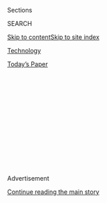 <div id="app">

<div>

<div>

<div>

<div class="NYTAppHideMasthead css-1q2w90k e1suatyy0">

<div class="section css-ui9rw0 e1suatyy2">

<div class="css-eph4ug er09x8g0">

<div class="css-6n7j50">

</div>

<span class="css-1dv1kvn">Sections</span>

<div class="css-10488qs">

<span class="css-1dv1kvn">SEARCH</span>

</div>

[Skip to content](#site-content)[Skip to site
index](#site-index)

</div>

<div id="masthead-section-label" class="css-1wr3we4 eaxe0e00">

[Technology](https://www.nytimes3xbfgragh.onion/section/technology)

</div>

<div class="css-10698na e1huz5gh0">

</div>

</div>

<div id="masthead-bar-one" class="section hasLinks css-15hmgas e1csuq9d3">

<div class="css-uqyvli e1csuq9d0">

</div>

<div class="css-1uqjmks e1csuq9d1">

</div>

<div class="css-9e9ivx">

[](https://myaccount.nytimes3xbfgragh.onion/auth/login?response_type=cookie&client_id=vi)

</div>

<div class="css-1bvtpon e1csuq9d2">

[Today’s
Paper](https://www.nytimes3xbfgragh.onion/section/todayspaper)

</div>

</div>

</div>

</div>

<div data-aria-hidden="false">

<div id="site-content" data-role="main">

<div>

<div class="css-1aor85t" style="opacity:0.000000001;z-index:-1;visibility:hidden">

<div class="css-1hqnpie">

<div class="css-epjblv">

<span class="css-17xtcya">[Technology](/section/technology)</span><span class="css-x15j1o">|</span><span class="css-fwqvlz">Facebook
Removes Roger Stone for Ties to Fake
Accounts</span>

</div>

<div class="css-k008qs">

<div class="css-1iwv8en">

<span class="css-18z7m18"></span>

<div>

</div>

</div>

<span class="css-1n6z4y">https://nyti.ms/3iLE6Os</span>

<div class="css-1705lsu">

<div class="css-4xjgmj">

<div class="css-4skfbu" data-role="toolbar" data-aria-label="Social Media Share buttons, Save button, and Comments Panel with current comment count" data-testid="share-tools">

  - 
  - 
  - 
  - 
    
    <div class="css-6n7j50">
    
    </div>

  - 

</div>

</div>

</div>

</div>

</div>

</div>

<div id="NYT_TOP_BANNER_REGION" class="css-13pd83m">

</div>

<div id="top-wrapper" class="css-1sy8kpn">

<div id="top-slug" class="css-l9onyx">

Advertisement

</div>

[Continue reading the main
story](#after-top)

<div class="ad top-wrapper" style="text-align:center;height:100%;display:block;min-height:250px">

<div id="top" class="place-ad" data-position="top" data-size-key="top">

</div>

</div>

<div id="after-top">

</div>

</div>

<div>

<div id="sponsor-wrapper" class="css-1hyfx7x">

<div id="sponsor-slug" class="css-19vbshk">

Supported by

</div>

[Continue reading the main
story](#after-sponsor)

<div id="sponsor" class="ad sponsor-wrapper" style="text-align:center;height:100%;display:block">

</div>

<div id="after-sponsor">

</div>

</div>

<div class="css-186x18t">

</div>

<div class="css-1vkm6nb ehdk2mb0">

# Facebook Removes Roger Stone for Ties to Fake Accounts

</div>

The social network said the fake accounts were active around the 2016
presidential election.

<div class="css-79elbk" data-testid="photoviewer-wrapper">

<div class="css-z3e15g" data-testid="photoviewer-wrapper-hidden">

</div>

<div class="css-1a48zt4 ehw59r15" data-testid="photoviewer-children">

![<span class="css-16f3y1r e13ogyst0" data-aria-hidden="true">Facebook
took down pages it said were affiliated with Roger J. Stone Jr.,
President Trump’s friend and ally, because of ties to a network engaged
in running inauthentic
accounts.</span><span class="css-cnj6d5 e1z0qqy90" itemprop="copyrightHolder"><span class="css-1ly73wi e1tej78p0">Credit...</span><span><span>Brendan
Smialowski/Agence France-Presse — Getty
Images</span></span></span>](https://static01.graylady3jvrrxbe.onion/images/2020/07/08/business/08fb-stone/merlin_173964846_1f395e5f-8bb2-4051-966a-c04b5516151c-articleLarge.jpg?quality=75&auto=webp&disable=upscale)

</div>

</div>

<div class="css-18e8msd">

<div class="css-vp77d3 epjyd6m0">

<div class="css-1baulvz">

By [<span class="css-1baulvz last-byline" itemprop="name">Davey
Alba</span>](https://www.nytimes3xbfgragh.onion/by/davey-alba)

</div>

</div>

  - 
    
    <div class="css-ld3wwf e16638kd2">
    
    Published July 8, 2020Updated July 10,
    2020
    
    </div>

  - 
    
    <div class="css-4xjgmj">
    
    <div class="css-pvvomx" data-role="toolbar" data-aria-label="Social Media Share buttons, Save button, and Comments Panel with current comment count" data-testid="share-tools">
    
      - 
      - 
      - 
      - 
        
        <div class="css-6n7j50">
        
        </div>
    
      - 
    
    </div>
    
    </div>

</div>

</div>

<div class="section meteredContent css-1r7ky0e" name="articleBody" itemprop="articleBody">

<div class="css-1fanzo5 StoryBodyCompanionColumn">

<div class="css-53u6y8">

*\[Read more on* [*Roger Stone’s sentence being commuted by President
Trump*](https://www.nytimes3xbfgragh.onion/2020/07/10/us/politics/trump-roger-stone-clemency.html)*.\]*

Facebook on Wednesday said it was removing the personal accounts of
[Roger J. Stone
Jr.](https://www.nytimes3xbfgragh.onion/2020/07/19/us/politics/roger-stone-mo-kelly-slur.html),
President Trump’s friend and ally, because they had ties to numerous
fake accounts that were active around the 2016 presidential election.

The company made the announcement as part of its [monthly
report](https://about.fb.com/news/2020/07/removing-political-coordinated-inauthentic-behavior/)
on removing disinformation. Mr. Stone’s personal accounts on Facebook
and Instagram, which is owned by Facebook, were entwined with a
U.S.-based network of accounts that had links to the Proud Boys, a group
that promotes white supremacy, the company said. The social network
banned the Proud Boys group in 2018.

“We first started looking into this network as part of our investigation
into the Proud Boys’ attempt to return to Facebook after we had
designated and banned them from the platform,” Nathaniel Gleicher,
Facebook’s head of cybersecurity policy, wrote in a company blog post
announcing Facebook’s takedown. “Our investigation linked this network
to Roger Stone and his associates.”

Mr. Stone, 67, is set to go to prison this month. In November, [a jury
convicted
him](https://www.nytimes3xbfgragh.onion/2019/11/15/us/politics/roger-stone-trial-guilty.html)
on seven felonies, including lying to federal investigators, tampering
with a witness and impeding a congressional inquiry. The charges were
brought by the special counsel, Robert S. Mueller III, whose
investigators scrutinized Mr. Stone’s attempts during the 2016
presidential election to communicate with WikiLeaks about the release of
Democratic emails that had been stolen by Russian operatives.

</div>

</div>

<div class="css-1fanzo5 StoryBodyCompanionColumn">

<div class="css-53u6y8">

In a statement, Mr. Stone denied overseeing fake accounts on Facebook or
Instagram. “This extraordinary active censorship for which Facebook and
Instagram give entirely fabricated reasons,” he said, “is part of a
larger effort to censor supporters of the president, Republicans and
conservatives on social media platforms. The claim that I have utilized
or control unauthorized or fake accounts on any platform is
categorically and provably false.”

This is not the first time that Mr. Stone has been kicked off a major
social media platform. In October 2017, Mr. Stone was suspended from
Twitter after insulting several CNN news anchors and contributors. In
July 2019, the federal judge overseeing the case brought by Mr. Mueller
ordered Mr. Stone off major social media platforms. The judge said Mr.
Stone had violated a gag order by using them to attack the special
counsel’s investigation and officials tied to it.

Mr. Stone’s accounts were part of the 54 Facebook accounts, 50 pages and
four Instagram accounts that Facebook said were associated with the
Proud Boys network. The network, the company said, was most active in
2016 and 2017, during the run-up to the United States presidential
election and immediately after. A few accounts were still active into
2020, posting primarily about Mr. Stone’s court case and judgment
according to Graphika, a company that specializes in analyzing social
media, [which released a
report](https://public-assets.graphika.com/reports/graphika_report_roger_stone_takedown.pdf)
about Facebook’s Wednesday takedown.

Many of the accounts that Facebook removed used fake personas, stole
pictures of people around the internet and published posts promoting Mr.
Stone, according to Graphika’s analysis. The accounts publicized his
books in 2016, and pushed for his legal defenses in 2019 and appeals for
a pardon in 2020.

</div>

</div>

<div class="css-79elbk" data-testid="photoviewer-wrapper">

<div class="css-z3e15g" data-testid="photoviewer-wrapper-hidden">

</div>

<div class="css-1a48zt4 ehw59r15" data-testid="photoviewer-children">

![<span class="css-16f3y1r e13ogyst0" data-aria-hidden="true">Posts
about the legal process surrounding Mr. Stone’s arrest and sentencing
from accounts in the network taken down by
Facebook.</span><span class="css-cnj6d5 e1z0qqy90" itemprop="copyrightHolder"><span class="css-1ly73wi e1tej78p0">Credit...</span><span>Graphika</span></span>](https://static01.graylady3jvrrxbe.onion/images/2020/07/08/technology/oakImage-1594241720548/oakImage-1594241720548-articleLarge.png?quality=75&auto=webp&disable=upscale)

</div>

</div>

<div class="css-1fanzo5 StoryBodyCompanionColumn">

<div class="css-53u6y8">

The accounts also posted hostile criticism of Hillary Clinton,
especially in the lead-up to the 2016 election, Graphika said, and
engaged in coordinated harassment against a judge who had temporarily
blocked Mr. Trump’s executive order barring citizens of seven
predominantly Muslim countries from entering the United States.

</div>

</div>

<div class="css-1fanzo5 StoryBodyCompanionColumn">

<div class="css-53u6y8">

Facebook said it had identified the full scope of the network after
hundreds of pages of search warrants and affidavits were released in
response to a lawsuit filed by The New York Times and other news media
organizations.

The social network said it also took down 35 Facebook accounts, 14
pages, one group and 38 Instagram accounts involved in a domestic
disinformation campaign in Brazil, which were linked to “some of the
employees of the offices” of President Jair Bolsonaro of Brazil and two
of his sons, Congressman Eduardo Bolsonaro and Senator Flávio Bolsonaro.
It was not clear whether Brazil’s president had any direct role in those
accounts.

“This shows that coordinated inauthentic behavior can turn up in many
places, even the offices of high-profile politicians,” said Ben Nimmo,
director of investigations at Graphika. “It also shows that there’s a
whole community out there hunting for this kind of operation. It’s a
brain race between the influence operations and the people who hunt
them, and every takedown teaches us a little more.”

</div>

</div>

</div>

<div>

</div>

<div>

</div>

<div>

</div>

<div>

<div id="bottom-wrapper" class="css-1ede5it">

<div id="bottom-slug" class="css-l9onyx">

Advertisement

</div>

[Continue reading the main
story](#after-bottom)

<div id="bottom" class="ad bottom-wrapper" style="text-align:center;height:100%;display:block;min-height:90px">

</div>

<div id="after-bottom">

</div>

</div>

</div>

</div>

</div>

## Site Index

<div>

</div>

## Site Information Navigation

  - [© <span>2020</span> <span>The New York Times
    Company</span>](https://help.nytimes3xbfgragh.onion/hc/en-us/articles/115014792127-Copyright-notice)

<!-- end list -->

  - [NYTCo](https://www.nytco.com/)
  - [Contact
    Us](https://help.nytimes3xbfgragh.onion/hc/en-us/articles/115015385887-Contact-Us)
  - [Work with us](https://www.nytco.com/careers/)
  - [Advertise](https://nytmediakit.com/)
  - [T Brand Studio](http://www.tbrandstudio.com/)
  - [Your Ad
    Choices](https://www.nytimes3xbfgragh.onion/privacy/cookie-policy#how-do-i-manage-trackers)
  - [Privacy](https://www.nytimes3xbfgragh.onion/privacy)
  - [Terms of
    Service](https://help.nytimes3xbfgragh.onion/hc/en-us/articles/115014893428-Terms-of-service)
  - [Terms of
    Sale](https://help.nytimes3xbfgragh.onion/hc/en-us/articles/115014893968-Terms-of-sale)
  - [Site
    Map](https://spiderbites.nytimes3xbfgragh.onion)
  - [Help](https://help.nytimes3xbfgragh.onion/hc/en-us)
  - [Subscriptions](https://www.nytimes3xbfgragh.onion/subscription?campaignId=37WXW)

</div>

</div>

</div>

</div>

